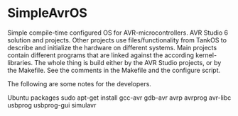 SimpleAvrOS
===========

Simple compile-time configured OS for AVR-microcontrollers. AVR Studio 6 solution and projects.
Other projects use files/functionality from TankOS to describe and initialize the hardware on different systems.
Main projects contain different programs that are linked against the according kernel-libraries.
The whole thing is build either by the AVR Studio projects, or by the Makefile. See the comments in the Makefile and the configure script.

The following are some notes for the developers.

Ubuntu packages
sudo apt-get install gcc-avr gdb-avr avrp avrprog avr-libc usbprog usbprog-gui simulavr
